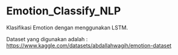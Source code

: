 # Emotion_Classify_NLP

Klasifikasi Emotion dengan menggunakan LSTM.

Dataset yang digunakan adalah : 
https://www.kaggle.com/datasets/abdallahwagih/emotion-dataset
